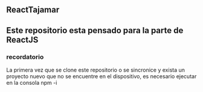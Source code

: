 ## ReactTajamar
## Este repositorio esta pensado para la parte de ReactJS
### recordatorio
La primera vez que se clone este repositorio o se sincronice y exista un proyecto nuevo que no se encuentre en el dispositivo, es necesario ejecutar en la consola npm -i
